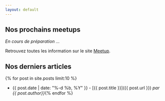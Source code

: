 ```yaml
---
layout: default
---
```


## Nos prochains meetups

*En cours de préparation ...*

Retrouvez toutes les information sur le site [Meetup](https://www.meetup.com/fr-FR/Geneva-Azure-and-PowerShell-User-Group).

## Nos derniers articles

{% for post in site.posts limit:10 %}
 - {{ post.date | date: "%-d %b, %Y" }} - [{{ post.title }}]({{ post.url }}) *par {{ post.author}}*{% endfor %}
